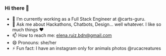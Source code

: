 ### Hi there 👋

- 🔭 I’m currently working as a Full Stack Engineer at @carts-guru.
- 💬 Ask me about Hackathons, Chatbots, Design... well whatever. I like so much things :heart: 
- 📫 How to reach me: elena.ruiz.bdn@gmail.com
- 😄 Pronouns: she/her
- ⚡ Fun fact: I have an instagram only for animals photos @rucacreatures

